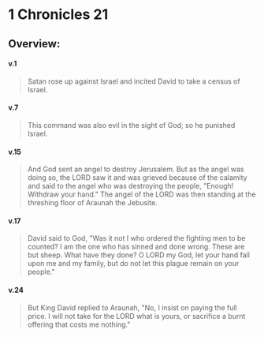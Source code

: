 # 1 Chronicles 21

## Overview:


#### v.1
>Satan rose up against Israel and incited David to take a census of Israel.

#### v.7
>This command was also evil in the sight of God; so he punished Israel.

#### v.15
>And God sent an angel to destroy Jerusalem. But as the angel was doing so, the LORD saw it and was grieved because of the calamity and said to the angel who was destroying the people, "Enough! Withdraw your hand." The angel of the LORD was then standing at the threshing floor of Araunah the Jebusite.

#### v.17
>David said to God, "Was it not I who ordered the fighting men to be counted? I am the one who has sinned and done wrong. These are but sheep. What have they done? O LORD my God, let your hand fall upon me and my family, but do not let this plague remain on your people."

#### v.24
>But King David replied to Araunah, "No, I insist on paying the full price. I will not take for the LORD what is yours, or sacrifice a burnt offering that costs me nothing."



